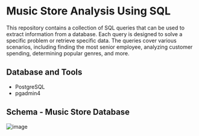 # Music Store Analysis Using SQL

This repository contains a collection of SQL queries that can be used to extract information from a database. Each query is designed to solve a specific problem or retrieve specific data. The queries cover various scenarios, including finding the most senior employee, analyzing customer spending, determining popular genres, and more.

## Database and Tools
* PostgreSQL
* pgadmin4

## Schema - Music Store Database

![image](https://user-images.githubusercontent.com/98437584/225301249-b43ef217-5ad6-4d27-955a-91442b5334f4.png)


